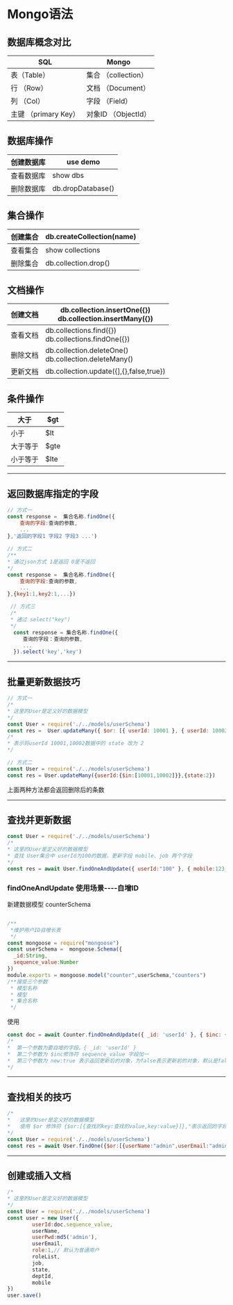 # Mongo语法

## 数据库概念对比

| SQL                  | Mongo               |
| -------------------- | ------------------- |
| 表（Table）          | 集合 （collection） |
| 行 （Row）           | 文档 （Document）   |
| 列 （Col）           | 字段 （Field）      |
| 主键 （primary Key） | 对象ID （ObjectId） |

## 数据库操作

| 创建数据库 | use demo          |
| ---------- | ----------------- |
| 查看数据库 | show dbs          |
| 删除数据库 | db.dropDatabase() |

## 集合操作

| 创建集合 | db.createCollection(name) |
| -------- | ------------------------- |
| 查看集合 | show collections          |
| 删除集合 | db.collection.drop()      |

## 文档操作

| 创建文档 | db.collection.insertOne({})<br />db.collection.insertMany({}) |
| -------- | ------------------------------------------------------------ |
| 查看文档 | db.collections.find({})<br />db.collections.findOne({})      |
| 删除文档 | db.collection.deleteOne()<br />db.collection.deleteMany()    |
| 更新文档 | db.collection.update({],{},false,true})                      |

## 条件操作

| 大于     | $gt  |
| -------- | ---- |
| 小于     | $lt  |
| 大于等于 | $gte |
| 小于等于 | $lte |

---

## 返回数据库指定的字段

```javascript
// 方式一
const response =  集合名称.findOne({
    查询的字段:查询的参数,
    ...
},'返回的字段1 字段2 字段3 ...')
    
// 方式二
/**
* 通过json方式 1是返回 0是不返回
*/
const response =  集合名称.findOne({
    查询的字段:查询的参数,
    ...
},{key1:1,key2:1,...})

 // 方式三
 /*
 * 通过 select("key")
 */
  const response = 集合名称.findOne({
     查询的字段：查询的参数,
     ...
  }).select('key','key')
```

---

## 批量更新数据技巧

```javascript
// 方式一
/*
* 这里的User是定义好的数据模型
*/
const User = require('./../models/userSchema')
const res =  User.updateMany({ $or: [{ userId: 10001 }, { userId: 10002 }] },{state:2})
/*
* 表示将userId 10001,10002数据中的 state 改为 2
*/

// 方式二
const User = require('./../models/userSchema')
const res = User.updateMany({userId:{$in:[10001,10002]}},{state:2})
```

上面两种方法都会返回删除后的条数

---

## 查找并更新数据

```javascript
const User = require('./../models/userSchema')
/*
* 这里的User是定义好的数据模型
* 查找 User集合中 userId为100的数据，更新字段 mobile、job 两个字段
*/
const res = await User.findOneAndUpdate({ userId:"100" }, { mobile:123, job:456 });
```

### findOneAndUpdate 使用场景----自增ID

新建数据模型  counterSchema

```javascript

/**
 *维护用户ID自增长表
 */
const mongoose = require("mongoose")
const userSchema =  mongoose.Schema({
  _id:String,
  sequence_value:Number
})
module.exports = mongoose.model("counter",userSchema,"counters")
/**接受三个参数
 * 模型名称
 * 模型
 * 集合名称
 */

```

使用

```javascript
const doc = await Counter.findOneAndUpdate({ _id: 'userId' }, { $inc: { sequence_value: 1 } }, { new: true })
/*
*  第一个参数为要自增的字段。{ _id: 'userId' }
*  第二个参数为 $inc修饰符 sequence_value 字段加一 
*  第三个参数为 new:true 表示返回更新后的对象，为false表示更新前的对象，默认是false
*/
```

---

## 查找相关的技巧

```javascript
/*
*   这里的User是定义好的数据模型
*   使用 $or 修饰符 {$or:[{查找的key:查找的value,key:value}]},"表示返回的字段1 返回的字段2 返回的字段3"
*/
const User = require('./../models/userSchema')
const res = await User.findOne({$or:[{userName:"admin",userEmail:"admin@qq.com"}]},"_id userName userEmail")
```

---

## 创建或插入文档

```javascript
/*
* 这里的User是定义好的数据模型
*/
const User = require('./../models/userSchema')
const user = new User({
        userId:doc.sequence_value,
        userName,
        userPwd:md5('admin'),
        userEmail,
        role:1,// 默认为普通用户
        roleList,
        job,
        state,
        deptId,
        mobile
})
user.save()
```

